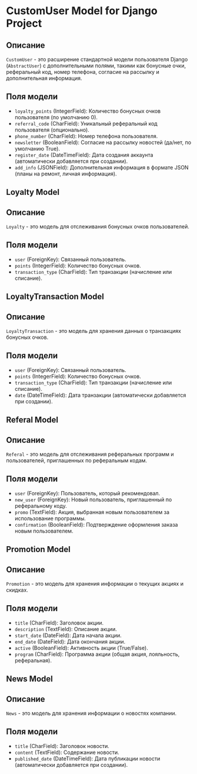 # CustomUser Model for Django Project

## Описание

`CustomUser` - это расширение стандартной модели пользователя Django (`AbstractUser`) с дополнительными полями, такими как бонусные очки, реферальный код, номер телефона, согласие на рассылку и дополнительная информация.

## Поля модели

- `loyalty_points` (IntegerField): Количество бонусных очков пользователя (по умолчанию 0).
- `referral_code` (CharField): Уникальный реферальный код пользователя (опционально).
- `phone_number` (CharField): Номер телефона пользователя.
- `newsletter` (BooleanField): Согласие на рассылку новостей (да/нет, по умолчанию True).
- `register_date` (DateTimeField): Дата создания аккаунта (автоматически добавляется при создании).
- `add_info` (JSONField): Дополнительная информация в формате JSON (планы на ремонт, личная информация).

## Loyalty Model

## Описание

`Loyalty` - это модель для отслеживания бонусных очков пользователей.

## Поля модели

- `user` (ForeignKey): Связанный пользователь.
- `points` (IntegerField): Количество бонусных очков.
- `transaction_type` (CharField): Тип транзакции (начисление или списание).

## LoyaltyTransaction Model

## Описание

`LoyaltyTransaction` - это модель для хранения данных о транзакциях бонусных очков.

## Поля модели

- `user` (ForeignKey): Связанный пользователь.
- `points` (IntegerField): Количество бонусных очков.
- `transaction_type` (CharField): Тип транзакции (начисление или списание).
- `date` (DateTimeField): Дата транзакции (автоматически добавляется при создании).

## Referal Model

## Описание

`Referal` - это модель для отслеживания реферальных программ и пользователей, приглашенных по реферальным кодам.

## Поля модели

- `user` (ForeignKey): Пользователь, который рекомендовал.
- `new_user` (ForeignKey): Новый пользователь, приглашенный по реферальному коду.
- `promo` (TextField): Акция, выбранная новым пользователем за использование программы.
- `confirmation` (BooleanField): Подтверждение оформления заказа новым пользователем.

## Promotion Model

## Описание

`Promotion` - это модель для хранения информации о текущих акциях и скидках.

## Поля модели

- `title` (CharField): Заголовок акции.
- `description` (TextField): Описание акции.
- `start_date` (DateField): Дата начала акции.
- `end_date` (DateField): Дата окончания акции.
- `active` (BooleanField): Активность акции (True/False).
- `program` (CharField): Программа акции (общая акция, лояльность, реферальная).

## News Model

## Описание

`News` - это модель для хранения информации о новостях компании.

## Поля модели

- `title` (CharField): Заголовок новости.
- `content` (TextField): Содержание новости.
- `published_date` (DateTimeField): Дата публикации новости (автоматически добавляется при создании).
